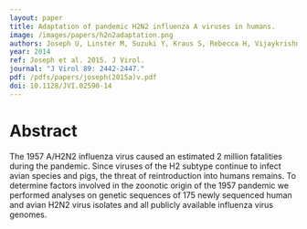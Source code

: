 ```yaml
---
layout: paper
title: Adaptation of pandemic H2N2 influenza A viruses in humans.  
image: /images/papers/h2n2adaptation.png
authors: Joseph U, Linster M, Suzuki Y, Kraus S, Rebecca H, Vijaykrishna D, Bestebroer T, Maurer-Stroh S, Webby R, Wentworth D, Fouchier RA, Bahl J, Smith GJD, members of the CEIRS H2N2 Working Group. 
year: 2014
ref: Joseph et al. 2015. J Virol.
journal: "J Virol 89: 2442-2447."
pdf: /pdfs/papers/joseph(2015a)v.pdf
doi: 10.1128/JVI.02590-14
---
```


# Abstract

The 1957 A/H2N2 influenza virus caused an estimated 2 million fatalities during the pandemic. Since viruses of the H2 subtype continue to infect avian species and pigs, the threat of reintroduction into humans remains. To determine factors involved in the zoonotic origin of the 1957 pandemic we performed analyses on genetic sequences of 175 newly sequenced human and avian H2N2 virus isolates and all publicly available influenza virus genomes.